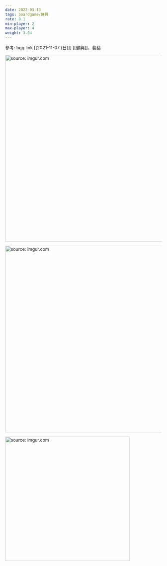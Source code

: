```yaml
---
date: 2022-03-13
tags: boardgame/健興
rate: 8.1
min-player: 2
max-player: 4
weight: 3.04
---
```


參考: bgg link
[[2021-11-07 (日)]] [[健興]]、裴裴

<a href="https://imgur.com/tj7uINW"><img src="https://i.imgur.com/tj7uINW.jpg" title="source: imgur.com" width="600px"/></a>

<a href="https://imgur.com/Oe0Nt04"><img src="https://i.imgur.com/Oe0Nt04.jpg" title="source: imgur.com" width="600px"/></a>

<a href="https://imgur.com/AvPLoDj"><img src="https://i.imgur.com/AvPLoDj.jpg" title="source: imgur.com" width="400px"/></a>